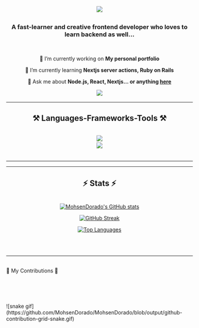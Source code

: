 
<h1 align="center">
    <img src="https://readme-typing-svg.herokuapp.com/?font=Righteous&size=35&center=true&vCenter=true&width=500&height=70&duration=4000&lines=Hello+There!+👋;+I'm+Mohsen+Khojasteh+nezhad!;" />
</h1>

<h3 align="center">A fast-learner and creative frontend developer who loves to learn backend as well...</h3>

<br/>

<div align="center">
 
 🔭 I’m currently working on **My personal portfolio**
 
 🌱 I’m currently learning **Nextjs server actions, Ruby on Rails**

💬 Ask me about **Node.js, React, Nextjs... or anything [here](https://t.me/MohsenDorado)**
 </div>
 
<div align="center"> 
  <a href="mailto:MohsenDorado@gmail.com">
    <img src="https://img.shields.io/badge/Gmail-333333?style=for-the-badge&logo=gmail&logoColor=red" />
  </a>
    
</div>

 <hr/>
 
<h2 align="center">⚒️ Languages-Frameworks-Tools ⚒️</h2>
<br/>
<div align="center">
    <img src="https://skillicons.dev/icons?i=nodejs,javascript,typescript,express,mongodb,nextjs" /><br>
    <img src="https://skillicons.dev/icons?i=react,bootstrap,mui,html,css,vscode,github,figma,tailwind,git" />
</div>

<br/>
<hr/>


<hr/>

<h2 align="center">⚡ Stats ⚡</h2>
<br>
<div align="center">
<a
                      href="http://www.github.com/MohsenDorado">
                      <img src="https://github-readme-stats.vercel.app/api?username=MohsenDorado&show_icons=true&hide=&count_private=true&title_color=0891b2&text_color=ffffff&icon_color=0891b2&bg_color=1c1917&hide_border=true&show_icons=true" alt="MohsenDorado's GitHub stats" />
                      </a>




                      
<a href="https://git.io/streak-stats"><img src="https://streak-stats.demolab.com?user=MohsenDorado&theme=dark&mode=weekly" alt="GitHub Streak" /></a>

<a href="https://github.com/MohsenDorado" align="left"><img src="https://github-readme-stats.vercel.app/api/top-langs/?username=MohsenDorado&langs_count=10&title_color=0891b2&text_color=ffffff&icon_color=0891b2&bg_color=1c1917&hide_border=true&locale=en&custom_title=Top%20%Languages" alt="Top Languages" /></a>
                      
</div>

</div>

<br/><br/>


<hr/>

<br/>
<div align="center>"
<h2>🐍 My Contributions 🐍</h2>
  <br>
 
  
  <br/><br/><br/>
</div>
![snake gif](https://github.com/MohsenDorado/MohsenDorado/blob/output/github-contribution-grid-snake.gif)
